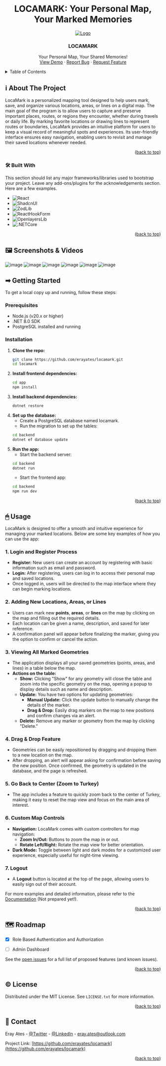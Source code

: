 <!-- Improved compatibility of back to top link: See: https://github.com/othneildrew/Best-README-Template/pull/73 -->
<a id="readme-top"></a>

<br />
<div align="center">
  <h1>LOCAMARK: Your Personal Map, Your Marked Memories</h1>
  <a href="https://github.com/othneildrew/Best-README-Template">
    <img src="https://github.com/user-attachments/assets/e78ee94c-9ad6-4eca-9d4c-cfb004ffebe8" alt="Logo">
  </a>

  <h3 align="center">LOCAMARK</h3>

  <p align="center">
    Your Personal Map, Your Shared Memories!
    <br />
    <a href="https://locamark.vercel.app/">View Demo</a>
    ·
    <a href="https://github.com/erayates/locamark/issues/new?labels=bug&template=bug-report---.md">Report Bug</a>
    ·
    <a href="https://github.com/erayates/locamark/issues/new?labels=enhancement&template=feature-request---.md">Request Feature</a>
  </p>
</div>



<!-- TABLE OF CONTENTS -->
<details>
  <summary>Table of Contents</summary>
  <ol>
    <li>
      <a href="#-about-the-project">ℹ About The Project</a>
      <ul>
        <li><a href="#-built-with">🛠 Built With</a></li>
      </ul>
    </li>
    <li>
      <a href="#-screenshots--videos">🖼️ Screenshots & Videos</a>
    </li>
    <li>
      <a href="#-getting-started">➡ Getting Started</a>
      <ul>
        <li><a href="#prerequisites">Prerequisites</a></li>
        <li><a href="#installation">Installation</a></li>
      </ul>
    </li>
    <li><a href="#-usage">🖱 Usage</a></li>
    <li><a href="#-roadmap">🗺 Roadmap</a></li>
    <li><a href="#-license">© License</a></li>
    <li><a href="#-contact">💌 Contact</a></li>
  </ol>
</details>



<!-- ABOUT THE PROJECT -->
## ℹ About The Project

LocaMark is a personalized mapping tool designed to help users mark, save, and organize various locations, areas, or lines on a digital map. The main goal of the program is to allow users to capture and preserve important places, routes, or regions they encounter, whether during travels or daily life. By marking favorite locations or drawing lines to represent routes or boundaries, LocaMark provides an intuitive platform for users to keep a visual record of meaningful spots and experiences. Its user-friendly interface ensures easy navigation, enabling users to revisit and manage their saved locations whenever needed.

<p align="right">(<a href="#readme-top">back to top</a>)</p>



### 🛠 Built With

This section should list any major frameworks/libraries used to bootstrap your project. Leave any add-ons/plugins for the acknowledgements section. Here are a few examples.

* ![React][React.js]
* ![ShadcnUI][Shadcn]
* ![ZodLib][Zod]
* ![ReactHookForm][RHF]
* ![OpenlayersLib][Openlayers]
* ![.NETCore][.NET]

  
<p align="right">(<a href="#readme-top">back to top</a>)</p>



<!-- SCREENSHOTS & VIDEOS -->
## 🖼️ Screenshots & Videos

![image](https://github.com/user-attachments/assets/dee8625b-e883-4cc8-89f1-2470992072cb)
![image](https://github.com/user-attachments/assets/e13637bc-83ac-4135-9c8a-312cb5f01a78)
![image](https://github.com/user-attachments/assets/8cb1656d-c351-4f4e-951a-b94f087623a3)
![image](https://github.com/user-attachments/assets/ddd81594-b81d-433a-824e-7450986ef812)
![image](https://github.com/user-attachments/assets/2c8e1221-13f5-4665-a91d-1a7b2d5f2a27)
![image](https://github.com/user-attachments/assets/7161dc12-6531-4d9f-82f3-c1dcf7c5ce65)








<!-- GETTING STARTED -->
## ➡ Getting Started

To get a local copy up and running, follow these steps:

### Prerequisites

- Node.js (v20.x or higher)
- .NET 8.0 SDK
- PostgreSQL installed and running

### Installation

1. **Clone the repo:**
   ```bash
   git clone https://github.com/erayates/locamark.git
   cd locamark
2. **Install frontend dependencies:**
   ```bash
   cd app
   npm install
   ```
3. **Install backend dependencies:**
   ```bash
   dotnet restore
   ```
4. **Set up the database:**
   - Create a PostgreSQL database named locamark.
   - Run the migration to set up the tables:
   ```bash
   cd backend
   dotnet ef database update
   ```
5. **Run the app:**
   - Start the backend server:
   ```bash
   cd backend
   dotnet run
   ```
   - Start the frontend app:
   ```bash
   cd backend
   npm run dev
   ```

<p align="right">(<a href="#readme-top">back to top</a>)</p>



<!-- USAGE EXAMPLES -->
## 🖱 Usage

LocaMark is designed to offer a smooth and intuitive experience for managing your marked locations. Below are some key examples of how you can use the app:

### 1. **Login and Register Process**
   - **Register:** New users can create an account by registering with basic information such as email and password.
   - **Login:** After registering, users can log in to access their personal map and saved locations.
   - Once logged in, users will be directed to the map interface where they can begin marking locations.

### 2. **Adding New Locations, Areas, or Lines**
   - Users can mark new **points**, **areas**, or **lines** on the map by clicking on the map and filling out the required details.
   - Each location can be given a name, description, and saved for later reference.
   - A confirmation panel will appear before finalizing the marker, giving you the option to confirm or cancel the action.

### 3. **Viewing All Marked Geometries**
   - The application displays all your saved geometries (points, areas, and lines) in a table below the map.
   - **Actions on the table:**
     - **Show:** Clicking "Show" for any geometry will close the table and zoom into the specific geometry on the map, opening a popup to display details such as name and description.
     - **Update:** You have two options for updating geometries:
       - **Manual Update:** Click the update button to manually change the details of the marker.
       - **Drag & Drop:** Easily drag markers on the map to new positions and confirm changes via an alert.
     - **Delete:** Remove any marker or geometry from the map by clicking "Delete."

### 4. **Drag & Drop Feature**
   - Geometries can be easily repositioned by dragging and dropping them to a new location on the map.
   - After dropping, an alert will appear asking for confirmation before saving the new position. Once confirmed, the geometry is updated in the database, and the page is refreshed.

### 5. **Go Back to Center (Zoom to Turkey)**
   - The app includes a feature to quickly zoom back to the center of Turkey, making it easy to reset the map view and focus on the main area of interest.

### 6. **Custom Map Controls**
   - **Navigation:** LocaMark comes with custom controllers for map navigation:
     - **Zoom In/Out:** Buttons to zoom the map in or out.
     - **Rotate Left/Right:** Rotate the map view for better orientation.
   - **Dark Mode:** Toggle between light and dark modes for a customized user experience, especially useful for night-time viewing.

### 7. **Logout**
   - A **Logout** button is located at the top of the page, allowing users to easily sign out of their account.

For more examples and detailed information, please refer to the [Documentation](#) (Not prepared yet!).

<p align="right">(<a href="#readme-top">back to top</a>)</p>



<!-- ROADMAP -->
## 🗺 Roadmap

- [X] Role Based Authentication and Authorization
- [ ] Admin Dashboard


See the [open issues](https://github.com/erayates/locamark/issues) for a full list of proposed features (and known issues).

<p align="right">(<a href="#readme-top">back to top</a>)</p>


<!-- LICENSE -->
## © License

Distributed under the MIT License. See `LICENSE.txt` for more information.

<p align="right">(<a href="#readme-top">back to top</a>)</p>



<!-- CONTACT -->
## 💌 Contact

Eray Ates - [@Twitter](https://x.com/eraayatees) - [@LinkedIn](https://www.linkedin.com/in/eraayatees/) - eray.ates@outlook.com

Project Link: [https://github.com/erayates/locamark](https://github.com/erayates/locamark)

<p align="right">(<a href="#readme-top">back to top</a>)</p>




<!-- MARKDOWN LINKS & IMAGES -->
<!-- https://www.markdownguide.org/basic-syntax/#reference-style-links -->
[contributors-shield]: https://img.shields.io/github/contributors/othneildrew/Best-README-Template.svg?style=for-the-badge
[contributors-url]: https://github.com/othneildrew/Best-README-Template/graphs/contributors
[forks-shield]: https://img.shields.io/github/forks/othneildrew/Best-README-Template.svg?style=for-the-badge
[forks-url]: https://github.com/othneildrew/Best-README-Template/network/members
[stars-shield]: https://img.shields.io/github/stars/othneildrew/Best-README-Template.svg?style=for-the-badge
[stars-url]: https://github.com/othneildrew/Best-README-Template/stargazers
[issues-shield]: https://img.shields.io/github/issues/othneildrew/Best-README-Template.svg?style=for-the-badge
[issues-url]: https://github.com/othneildrew/Best-README-Template/issues
[license-shield]: https://img.shields.io/github/license/othneildrew/Best-README-Template.svg?style=for-the-badge
[license-url]: https://github.com/othneildrew/Best-README-Template/blob/master/LICENSE.txt
[linkedin-shield]: https://img.shields.io/badge/-LinkedIn-black.svg?style=for-the-badge&logo=linkedin&colorB=555
[linkedin-url]: https://linkedin.com/in/othneildrew
[product-screenshot]: images/screenshot.png
[Next.js]: https://img.shields.io/badge/next.js-000000?style=for-the-badge&logo=nextdotjs&logoColor=white
[Next-url]: https://nextjs.org/
[React.js]: https://img.shields.io/badge/React-20232A?style=for-the-badge&logo=react&logoColor=61DAFB
[React-url]: https://reactjs.org/
[Shadcn]: https://img.shields.io/badge/ShadCn%20UI-20232A?style=for-the-badge&logo=shadcn&logoColor=61DAFB 
[Zod]: https://img.shields.io/badge/Zod-20232A?style=for-the-badge&logo=shadcn&logoColor=61DAFB
[RHF]: https://img.shields.io/badge/React%20Hook%20Form-20232A?style=for-the-badge&logo=shadcn&logoColor=61DAFB
[Openlayers]: https://img.shields.io/badge/Openlayers-20232A?style=for-the-badge&logo=shadcn&logoColor=61DAFB
[.NET]: https://img.shields.io/badge/.Net%20Core%20Web%20Api-20232A?style=for-the-badge&logo=shadcn&logoColor=61DAFB
